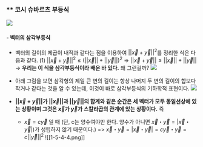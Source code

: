  ### ** 코시 슈바르츠 부등식
![](1-5-4-1.png)

#### - 벡터의 삼각부등식
- 벡터의 길이의 제곱이 내적과 같다는 점을 이용하여 $||\vec{x}+\vec{y}||^2$를 정리한 식은 다음과 같다.
	(1) $||\vec{x}+\vec{y}||^2 \leq (||\vec{x}|| + ||\vec{y}||)^2$
		=> $||\vec{x}+\vec{y}|| \leq ||\vec{x}|| + ||\vec{y}||$
		-> **우리는 이 식을 삼각부등식이라 배운 바 있다.** 왜 그런걸까?
![](1-5-4-2.png)

- 아래 그림을 보면 삼각형의 제일 큰 변의 길이는 항상 나머지 두 변의 길이의 합보다 작거나 같다는 것을 알 수 있는데, 이것이 바로 삼각부등식의 기하학적 표현이다. 
![](1-5-4-3.png)
- **$||\vec{x}+\vec{y}||$가 $||\vec{x}||$과 $||\vec{y}||$의 합계와 같은 순간은 세 벡터가 모두 동일선상에 있는 상황이며 그것은 $\vec{x}$가 $\vec{y}$가 스칼라곱의 관계에 있는 상황이다.** 즉 
	- $\vec{x} = c\vec{y}$ 일 때 (단, c는 양수여야만 한다. 양수가 아니면 $\vec{x}・ \vec{y} = |\vec{x}・\vec{y}|$)가 성립하지 않기 때문이다.)
	=> $\vec{x}・ \vec{y} = |\vec{x}・\vec{y}| = c\vec{y}・\vec{y} = c||\vec{y}||^2$
	 ![[1-5-4-4.png]]